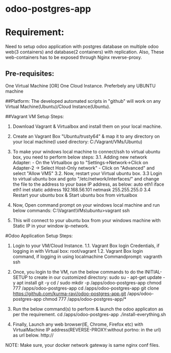 # odoo-postgres-app

# Requirement:
Need to setup odoo application with postgres database on multiple odoo web(3 containers) and database(2 containers) with replication. Also, These web-containers has to be exposed through Nginx reverse-proxy.

## Pre-requisites:
One Virtual Machine [OR] One Cloud Instance. Preferbely any UBUNTU machine

##Platform:
The developed automated scripts in "github" will work on any Virtual Machine(Ubuntu)/Cloud Instance(Ubuntu).

##Vagrant VM Setup Steps:
1. Download Vagrant & Virtualbox and install them on your local machine.
2. Create an Vagrant Box "Ubuntu/trusty64" & map it to any directory on your local machine(I used directory: C:/Vagrant/VMs/Ubuntu)
3. To make your windows local machine to connect/ssh to virtual ubuntu box, you need to perform below steps:
	3.1. Adding new network Adapter:
			- On the Virtualbox go to "Settings->Network->Click on Adapter-2 -> Select Host-Only network"
			- Click on "Advanced" and select "Allow VMS"
	3.2. Now, restart your Virtual ubuntu box.
	3.3 Login to virtual ubuntu box and goto "/etc/network/interfaces/" and change the file to the address to your base IP address, as below:
		auto eth1
		iface eth1 inet static
		address 192.168.56.101
		netmask 255.255.255.0
	3.4 Restart your ubuntu box & Start ubuntu box from virtualbox
	
4. Now, Open command prompt on your windows local machine and run below commands:
	C:\Vagrant\VMs\ubuntu>vagrant ssh
5. This will connect to your ubuntu box from your windows machine with Static IP in your window ip-network.

#Odoo Application Setup Steps:
1. Login to your VM/Cloud Instance.
	1.1. Vagrant Box login Credentials, if logging in with Virtual box: root/vagrant
	1.2. Vagrant Box login command, if logging in using localmachine Commandprompt: vagranth ssh
2. Once, you login to the VM, run the below commands to do the INITIAL-SETUP to create in our customized directory:
	sudo su -
	apt-get update -y
	apt install git -y
	cd /
	sudo mkdir -p /apps/odoo-postgres-app
	chmod 777 /apps/odoo-postgres-app
	cd /apps/odoo-postgres-app
	git clone https://github.com/kurma-ravi/odoo-postgres-app.git /apps/odoo-postgres-app
	chmod 777 /apps/odoo-postgres-app/*

3. Run the below command(s) to perform & launch the odoo applicaton as per the requirement.
	cd /apps/odoo-postgres-app
	./install-everything.sh
4. Finally, Launch any web browser(IE, Chrome, Firefox etc) with VirtualMachine IP address(REVERSE-PROXY:without portno: in the url) as url below.
	http://<VirtualMachine IP Address>

NOTE: Make sure, your docker network gateway is same nginx conf files. 
